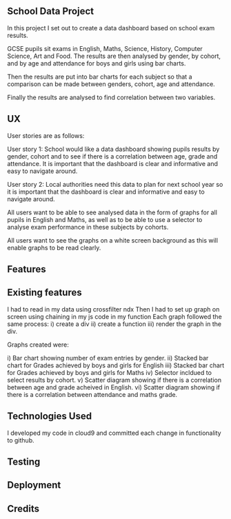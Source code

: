 School Data Project
----------------------

In this project I set out to create a data dashboard based on school exam results.

GCSE pupils sit exams in English, Maths, Science, History, Computer Science, Art and Food.
The results are then analysed by gender, by cohort, and by age and attendance for boys and girls
using bar charts.

Then the results are put into bar charts for each subject so that a comparison can be made
between genders, cohort, age and attendance.

Finally the results are analysed to find correlation between two variables.

UX
--

User stories are as follows:

User story 1:  School would like a data dashboard showing pupils results by gender, cohort and to see
if there is a correlation between age, grade and attendance.  It is important
that the dashboard is clear and informative and easy to navigate around.

User story 2:  Local authorities need this data to plan for next school year so it is important
that the dashboard is clear and informative and easy to navigate around.

All users want to be able to see analysed data in the form of graphs for all pupils in English and Maths,
as well as to be able to use a selector to analyse exam performance in these subjects by cohorts.

All users want to see the graphs on a white screen background as this will enable graphs to be read
clearly.

Features
----------------


Existing features
------------------
I had to read in my data using crossfilter ndx
Then  I had to set up graph on screen using chaining in my js code in my function
Each graph followed the same process:
i) create a div
ii) create a function
iii) render the graph in the div.

Graphs created were:

i) Bar chart showing number of exam entries by gender.
ii)  Stacked bar chart for Grades achieved by boys and girls for English 
iii) Stacked bar chart for Grades achieved by boys and girls for Maths
iv)  Selector incldued to select results by cohort.
v)  Scatter diagram showing if there is a correlation between age and grade acheived in English.
vi)  Scatter diagram showing if there is a correlation between attendance and maths grade.

Technologies Used
-----------------

I developed my code in cloud9 and committed each change in functionality to github.


Testing
-------



Deployment
----------


Credits
-------


